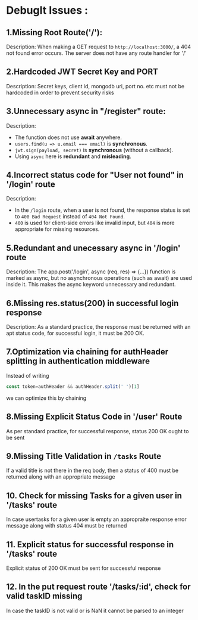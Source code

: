 # DebugIt Issues :
## 1.Missing Root Route('/'):
Description: When making a GET request to `http://localhost:3000/`, a 404 not found error occurs.
The server does not have any route handler for '/'

## 2.Hardcoded JWT Secret Key and PORT
Description: Secret keys, client id, mongodb uri, port no. etc must not be hardcoded in order to prevent security risks

## 3.Unnecessary async in "/register" route:
Description:
- The function does not use **await** anywhere.
- `users.find(u => u.email === email)` is **synchronous**.
- `jwt.sign(payload, secret)` is **synchronous** (without a callback).
- Using `async` here is **redundant** and **misleading**.

## 4.Incorrect status code for "User not found" in '/login' route
Description:
- In the `/login` route, when a user is not found, the response status is set to `400 Bad Request` instead of `404 Not Found`.
- `400` is used for client-side errors like invalid input, but `404` is more appropriate for missing resources.

## 5.Redundant and unecessary async in '/login' route
Description:
The app.post('/login', async (req, res) => {...}) function is marked as async, but no asynchronous operations (such as await) are used inside it.
This makes the async keyword unnecessary and redundant.

## 6.Missing res.status(200) in successful login response
Description:
As a standard practice, the response must be returned with an apt status code, for successful login, it must be 200 OK.

## 7.Optimization via chaining for authHeader splitting in authentication middleware
Instead of writing 
```js
const token=authHeader && authHeader.split(' ')[1]
```
we can optimize this by chaining

## 8.Missing Explicit Status Code in '/user' Route
As per standard practice, for successful response, status 200 OK ought to be sent

## 9.Missing Title Validation in `/tasks` Route
If a valid title is not there in the req body, then a status of 400 must be returned along with an appropriate message

## 10. Check for missing Tasks for a given user in '/tasks' route
In case usertasks for a given user is empty an appropraite response error message along with status 404 must be returned

## 11. Explicit status for successful response in '/tasks' route
Explicit status of 200 OK must be sent for successful response

## 12. In the put request route '/tasks/:id', check for valid taskID missing
In case the taskID is not valid or is NaN it cannot be parsed to an integer


